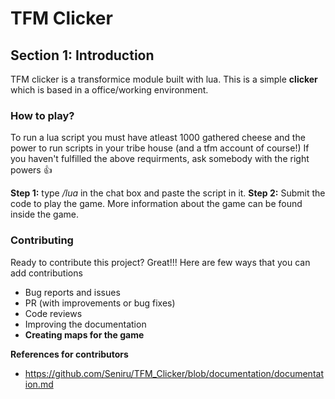 # TFM Clicker 

## Section 1: Introduction

TFM clicker is a transformice module built with lua. This is a simple **clicker** which is based in a office/working environment.

### How to play?

To run a lua script you must have atleast 1000 gathered cheese and the power to run scripts in your tribe house (and a tfm account of course!)
If you haven't fulfilled the above requirments, ask somebody with the right powers 👍

**Step 1:** 
type */lua* in the chat box and paste the script in it.
**Step 2:**
Submit the code to play the game. More information about the game can be found inside the game.

### Contributing

Ready to contribute this project? Great!!! 
Here are few ways that you can add contributions
- Bug reports and issues
- PR (with improvements or bug fixes)
- Code reviews
- Improving the documentation
- **Creating maps for the game**

**References for contributors**
 - https://github.com/Seniru/TFM_Clicker/blob/documentation/documentation.md
